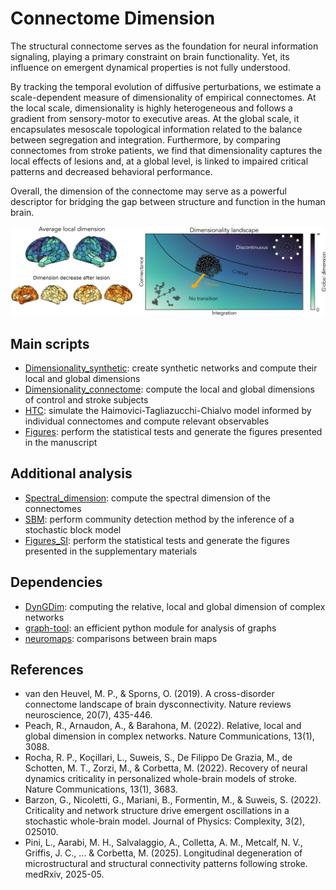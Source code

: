 # Connectome Dimension

The structural connectome serves as the foundation for neural information signaling, playing a primary constraint on brain functionality. Yet, its influence on emergent dynamical properties is not fully understood.

By tracking the temporal evolution of diffusive perturbations, we estimate a scale-dependent measure of dimensionality of empirical connectomes. At the local scale, dimensionality is highly heterogeneous and follows a gradient from sensory-motor to executive areas. At the global scale, it encapsulates mesoscale topological information related to the balance between segregation and integration. Furthermore, by comparing connectomes from stroke patients, we find that dimensionality captures the local effects of lesions and, at a global level, is linked to impaired critical patterns and decreased behavioral performance.

Overall, the dimension of the connectome may serve as a powerful descriptor for bridging the gap between structure and function in the human brain.

<p align="center">
  <img src="figures/fig_framework_small.png" width="900"/>
</p>

## Main scripts
- [Dimensionality_synthetic](Dimensionality_synthetic.ipynb): create synthetic networks and compute their local and global dimensions
- [Dimensionality_connectome](Dimensionality_connectome.ipynb): compute the local and global dimensions of control and stroke subjects
- [HTC](HTC.ipynb): simulate the Haimovici-Tagliazucchi-Chialvo model informed by individual connectomes and compute relevant observables
- [Figures](Figures.ipynb): perform the statistical tests and generate the figures presented in the manuscript

## Additional analysis
- [Spectral_dimension](Spectral_dimension.ipynb): compute the spectral dimension of the connectomes
- [SBM](SBM.ipynb): perform community detection method by the inference of a stochastic block model
- [Figures_SI](Figures_SI.ipynb): perform the statistical tests and generate the figures presented in the supplementary materials

## Dependencies
* [DynGDim](https://github.com/barahona-research-group/DynGDim): computing the relative, local and global dimension of complex networks
* [graph-tool](https://git.skewed.de/count0/graph-tool): an efficient python module for analysis of graphs
* [neuromaps](https://github.com/netneurolab/neuromaps): comparisons between brain maps

## References
- van den Heuvel, M. P., & Sporns, O. (2019). A cross-disorder connectome landscape of brain dysconnectivity. Nature reviews neuroscience, 20(7), 435-446.
- Peach, R., Arnaudon, A., & Barahona, M. (2022). Relative, local and global dimension in complex networks. Nature Communications, 13(1), 3088.
- Rocha, R. P., Koçillari, L., Suweis, S., De Filippo De Grazia, M., de Schotten, M. T., Zorzi, M., & Corbetta, M. (2022). Recovery of neural dynamics criticality in personalized whole-brain models of stroke. Nature Communications, 13(1), 3683.
- Barzon, G., Nicoletti, G., Mariani, B., Formentin, M., & Suweis, S. (2022). Criticality and network structure drive emergent oscillations in a stochastic whole-brain model. Journal of Physics: Complexity, 3(2), 025010.
- Pini, L., Aarabi, M. H., Salvalaggio, A., Colletta, A. M., Metcalf, N. V., Griffis, J. C., ... & Corbetta, M. (2025). Longitudinal degeneration of microstructural and structural connectivity patterns following stroke. medRxiv, 2025-05.
